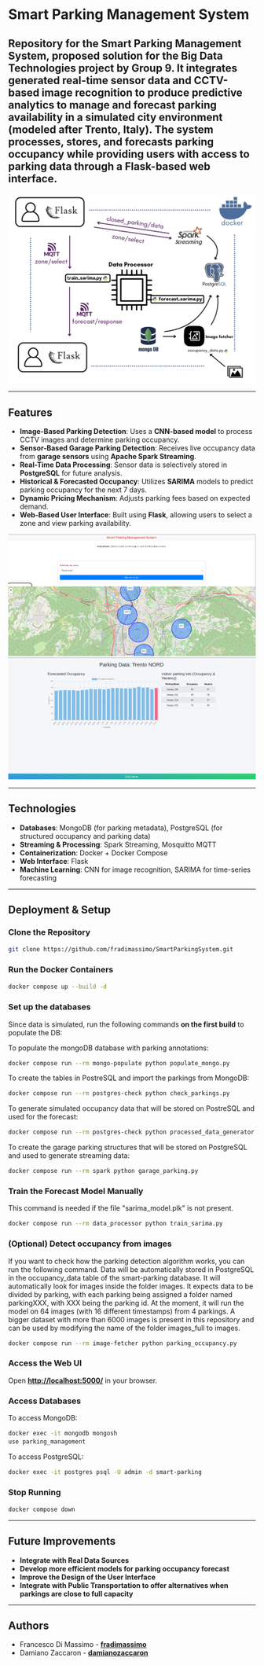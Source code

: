 # Smart Parking Management System

Repository for the **Smart Parking Management System**, proposed solution for the Big Data Technologies project by Group 9. It integrates generated real-time sensor data and CCTV-based image recognition to produce predictive analytics to manage and forecast parking availability in a simulated city environment (modeled after Trento, Italy). The system processes, stores, and forecasts parking occupancy while providing users with access to parking data through a Flask-based web interface.
---
![System Architecture](demo/architecture.png)

---

## Features

- **Image-Based Parking Detection**: Uses a **CNN-based model** to process CCTV images and determine parking occupancy. 
- **Sensor-Based Garage Parking Detection**: Receives live occupancy data from **garage sensors** using **Apache Spark Streaming**.
- **Real-Time Data Processing**: Sensor data is selectively stored in **PostgreSQL** for future analysis. 
- **Historical & Forecasted Occupancy**: Utilizes **SARIMA** models to predict parking occupancy for the next 7 days. 
- **Dynamic Pricing Mechanism**: Adjusts parking fees based on expected demand. 
- **Web-Based User Interface**: Built using **Flask**, allowing users to select a zone and view parking availability. 

![System Architecture](demo/Page_1.png)
![System Architecture](demo/Page_2.png)

---

## Technologies

- **Databases**: MongoDB (for parking metadata), PostgreSQL (for structured occupancy and parking data)
- **Streaming & Processing**: Spark Streaming, Mosquitto MQTT
- **Containerization**: Docker + Docker Compose
- **Web Interface**: Flask
- **Machine Learning**: CNN for image recognition, SARIMA for time-series forecasting

---

## Deployment & Setup

### **Clone the Repository**

```sh
git clone https://github.com/fradimassimo/SmartParkingSystem.git
```

### **Run the Docker Containers**

```sh
docker compose up --build -d
```

### **Set up the databases**
Since data is simulated, run the following commands **on the first build** to populate the DB:

To populate the mongoDB database with parking annotations:
```sh
docker compose run --rm mongo-populate python populate_mongo.py
```
To create the tables in PostreSQL and import the parkings from MongoDB:
```sh
docker compose run --rm postgres-check python check_parkings.py
```
To generate simulated occupancy data that will be stored on PostreSQL and used for the forecast:
```sh
docker compose run --rm postgres-check python processed_data_generator.py
```
To create the garage parking structures that will be stored on PostgreSQL and used to generate streaming data:
```sh
docker compose run --rm spark python garage_parking.py
```

### **Train the Forecast Model Manually**
This command is needed if the file "sarima_model.plk" is not present.
```sh
docker compose run --rm data_processor python train_sarima.py
```

### (Optional) Detect occupancy from images
If you want to check how the parking detection algorithm works, you can run the following command. Data will be automatically stored in PostgreSQL in the occupancy_data table of the smart-parking database. 
It will automatically look for images inside the folder images. It expects data to be divided by parking, with each parking being assigned a folder named parkingXXX, with XXX being the parking id. 
At the moment, it will run the model on 64 images (with 16 different timestamps) from 4 parkings. A bigger dataset with more than 6000 images is present in this repository and can be used by modifying the name of the folder images_full to images.

```sh
docker compose run --rm image-fetcher python parking_occupancy.py
```

### **Access the Web UI**
Open [**http://localhost:5000/**](http://localhost:5000/) in your browser.

### **Access Databases**
To access MongoDB:
```sh
docker exec -it mongodb mongosh
use parking_management
```
To access PostgreSQL:
```sh
docker exec -it postgres psql -U admin -d smart-parking
```

### **Stop Running**

```sh
docker compose down
```

---

## Future Improvements

- **Integrate with Real Data Sources**
- **Develop more efficient models for parking occupancy forecast**
- **Improve the Design of the User Interface**
- **Integrate with Public Transportation to offer alternatives when parkings are close to full capacity**

---

## Authors

- Francesco Di Massimo - [**fradimassimo**](https://github.com/fradimassimo)
- Damiano Zaccaron - [**damianozaccaron**](https://github.com/damianozaccaron)